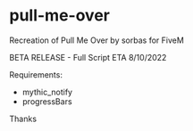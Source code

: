 # pull-me-over
Recreation of Pull Me Over by sorbas for FiveM

BETA RELEASE - 
Full Script ETA 8/10/2022

Requirements:
- mythic_notify
- progressBars

Thanks

